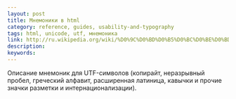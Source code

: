 ```yaml
---
layout: post
title: Мнемоники в html
category: reference, guides, usability-and-typography
tags: html, unicode, utf, мнемоника
link: http://ru.wikipedia.org/wiki/%D0%9C%D0%BD%D0%B5%D0%BC%D0%BE%D0%BD%D0%B8%D0%BA%D0%B8_%D0%B2_HTML
description:
keywords:
---
```


<p>Описание мнемоник для UTF-символов (копирайт, неразрывный пробел, греческий алфавит, расширенная латиница, кавычки и прочие значки разметки и интернационализации).</p>
